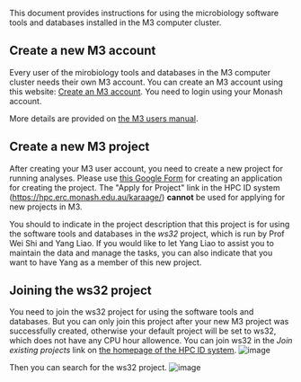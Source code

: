
This document provides instructions for using the microbiology software tools and databases installed in the M3 computer cluster. 

Create a new M3 account
----------------------
Every user of the mirobiology tools and databases in the M3 computer cluster needs their own M3 account. You can create an M3 account using this website:
  [Create an M3 account](https://hpc.erc.monash.edu.au/karaage/aafbootstrap). 
You need to login using your Monash account.

More details are provided on [the M3 users manual](https://docs.massive.org.au/M3/requesting-an-account.html).

Create a new M3 project
----------------------
After creating your M3 user account, you need to create a new project for running analyses. Please use [this Google Form](https://docs.google.com/forms/u/2/d/e/1FAIpQLSefDLmIesBaZ_90efzKQytg-2V5mBbSMfM0uW8MiCrgw3QMJg/viewform) for creating an application for creating the project. The "Apply for Project" link in the HPC ID system (https://hpc.erc.monash.edu.au/karaage/) **cannot** be used for applying for new projects in M3.

You should to indicate in the project description that this project is for using the software tools and databases in the _ws32_ project, which is run by Prof Wei Shi and Yang Liao. If you would like to let Yang Liao to assist you to maintain the data and manage the tasks, you can also indicate that you want to have Yang as a member of this new project.

Joining the ws32 project
----------------------
You need to join the ws32 project for using the software tools and databases. But you can only join this project after your new M3 project was successfully created, otherwise your default project will be set to ws32, which does not have any CPU hour allowence. You can join ws32 in the _Join existing projects_ link on [the homepage of the HPC ID system](https://hpc.erc.monash.edu.au/karaage/).
![image](https://github.com/user-attachments/assets/94d9a7dd-f01f-4a72-bc55-7361c417d0a3)

Then you can search for the ws32 project.
![image](https://github.com/user-attachments/assets/436caa09-b6ec-402c-a3e3-f7259053f17e)
